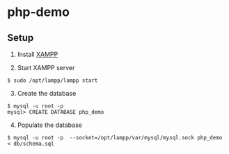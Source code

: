 # php-demo

## Setup

1. Install [XAMPP](https://www.apachefriends.org/download.html)

2. Start XAMPP server

```
$ sudo /opt/lampp/lampp start
```
3. Create the database
```
$ mysql -u root -p
mysql> CREATE DATABASE php_demo
```
4. Populate the database
```
$ mysql -u root -p  --socket=/opt/lampp/var/mysql/mysql.sock php_demo < db/schema.sql
```
